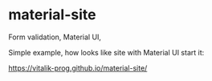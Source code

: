 # material-site
Form validation, Material UI,

Simple example, how looks like site with Material UI
start it:

https://vitalik-prog.github.io/material-site/
